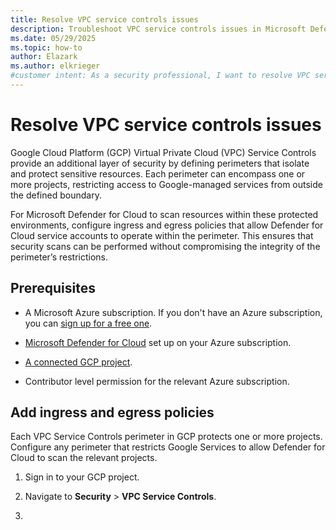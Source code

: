 ```yaml
---
title: Resolve VPC service controls issues
description: Troubleshoot VPC service controls issues in Microsoft Defender for Cloud to ensure your resources are connected and protected.
ms.date: 05/29/2025
ms.topic: how-to
author: Elazark
ms.author: elkrieger
#customer intent: As a security professional, I want to resolve VPC service controls issues in Microsoft Defender for Cloud to ensure my resources are connected and protected.
---
```


# Resolve VPC service controls issues

Google Cloud Platform (GCP) Virtual Private Cloud (VPC) Service Controls provide an additional layer of security by defining perimeters that isolate and protect sensitive resources. Each perimeter can encompass one or more projects, restricting access to Google-managed services from outside the defined boundary.

For Microsoft Defender for Cloud to scan resources within these protected environments, configure ingress and egress policies that allow Defender for Cloud service accounts to operate within the perimeter. This ensures that security scans can be performed without compromising the integrity of the perimeter’s restrictions.

## Prerequisites

- A Microsoft Azure subscription. If you don't have an Azure subscription, you can [sign up for a free one](https://azure.microsoft.com/pricing/free-trial/).

- [Microsoft Defender for Cloud](get-started.md#enable-defender-for-cloud-on-your-azure-subscription) set up on your Azure subscription.

- [A connected GCP project](quickstart-onboard-gcp.md).

- Contributor level permission for the relevant Azure subscription.

## Add ingress and egress policies

Each VPC Service Controls perimeter in GCP protects one or more projects. Configure any perimeter that restricts Google Services to allow Defender for Cloud to scan the relevant projects.

1. Sign in to your GCP project.

1. Navigate to **Security** > **VPC Service Controls**.

1. 